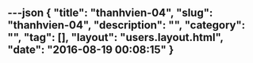 ---json
{
    "title": "thanhvien-04",
    "slug": "thanhvien-04",
    "description": "",
    "category": "",
    "tag": [],
    "layout": "users.layout.html",
    "date": "2016-08-19 00:08:15"
}
---
